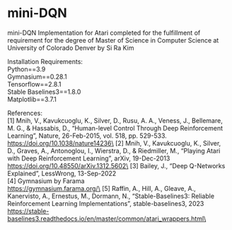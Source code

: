 # mini-DQN
mini-DQN Implementation for Atari completed for the fulfillment of requirement for the degree of Master of Science in Computer Science at University of Colorado Denver by Si Ra Kim

Installation Requirements:\
Python==3.9\
Gymnasium==0.28.1\
Tensorflow==2.8.1\
Stable Baselines3==1.8.0\
Matplotlib==3.7.1

References:\
[1] Mnih, V., Kavukcuoglu, K., Silver, D., Rusu, A. A., Veness, J., Bellemare, M. G., & Hassabis, D., “Human-level Control Through Deep Reinforcement Learning”, Nature, 26-Feb-2015, vol. 518, pp. 529-533.\
https://doi.org/10.1038/nature14236\
[2] Mnih, V., Kavukcuoglu, K., Silver, D., Graves, A., Antonoglou, I., Wierstra, D., & Riedmiller, M., “Playing Atari with Deep Reinforcement Learning”, arXiv, 19-Dec-2013\
https://doi.org/10.48550/arXiv.1312.5602\
[3] Bailey, J., “Deep Q-Networks Explained”, LessWrong, 13-Sep-2022\
[4] Gymnasium by Farama\
https://gymnasium.farama.org/\
[5] Raffin, A., Hill, A., Gleave, A., Kanervisto, A., Ernestus, M., Dormann, N., “Stable-Baselines3: Reliable Reinforcement Learning Implementations”, stable-baselines3, 2023\
https://stable-baselines3.readthedocs.io/en/master/common/atari_wrappers.html\
